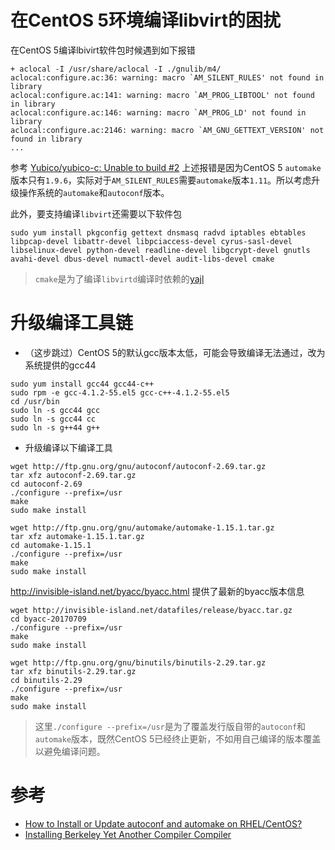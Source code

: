 # 在CentOS 5环境编译libvirt的困扰

在CentOS 5编译lbivirt软件包时候遇到如下报错

```
+ aclocal -I /usr/share/aclocal -I ./gnulib/m4/
aclocal:configure.ac:36: warning: macro `AM_SILENT_RULES' not found in library
aclocal:configure.ac:141: warning: macro `AM_PROG_LIBTOOL' not found in library
aclocal:configure.ac:146: warning: macro `AM_PROG_LD' not found in library
aclocal:configure.ac:2146: warning: macro `AM_GNU_GETTEXT_VERSION' not found in library
...
```

参考 [Yubico/yubico-c: Unable to build #2](https://github.com/Yubico/yubico-c/issues/2) 上述报错是因为CentOS 5 `automake` 版本只有`1.9.6`，实际对于`AM_SILENT_RULES`需要`automake`版本`1.11`。所以考虑升级操作系统的`automake`和`autoconf`版本。

此外，要支持编译`libvirt`还需要以下软件包

```
sudo yum install pkgconfig gettext dnsmasq radvd iptables ebtables  libpcap-devel libattr-devel libpciaccess-devel cyrus-sasl-devel libselinux-devel python-devel readline-devel libgcrypt-devel gnutls avahi-devel dbus-devel numactl-devel audit-libs-devel cmake
```

> `cmake`是为了编译`libvirtd`编译时依赖的[yajl](https://lloyd.github.io/yajl/)

# 升级编译工具链

* （这步跳过）CentOS 5的默认gcc版本太低，可能会导致编译无法通过，改为系统提供的gcc44

```
sudo yum install gcc44 gcc44-c++
sudo rpm -e gcc-4.1.2-55.el5 gcc-c++-4.1.2-55.el5
cd /usr/bin
sudo ln -s gcc44 gcc
sudo ln -s gcc44 cc
sudo ln -s g++44 g++
```

* 升级编译以下编译工具

```
wget http://ftp.gnu.org/gnu/autoconf/autoconf-2.69.tar.gz
tar xfz autoconf-2.69.tar.gz
cd autoconf-2.69
./configure --prefix=/usr
make
sudo make install
```

```
wget http://ftp.gnu.org/gnu/automake/automake-1.15.1.tar.gz
tar xfz automake-1.15.1.tar.gz
cd automake-1.15.1
./configure --prefix=/usr
make
sudo make install
```

http://invisible-island.net/byacc/byacc.html 提供了最新的byacc版本信息 

```
wget http://invisible-island.net/datafiles/release/byacc.tar.gz
cd byacc-20170709
./configure --prefix=/usr
make
sudo make install
```

```
wget http://ftp.gnu.org/gnu/binutils/binutils-2.29.tar.gz
tar xfz binutils-2.29.tar.gz
cd binutils-2.29
./configure --prefix=/usr
make
sudo make install
```

> 这里`./configure --prefix=/usr`是为了覆盖发行版自带的`autoconf`和`automake`版本，既然CentOS 5已经终止更新，不如用自己编译的版本覆盖以避免编译问题。

# 参考

* [How to Install or Update autoconf and automake on RHEL/CentOS?](https://techglimpse.com/install-update-autoconf-linux-tutorial/)
* [Installing Berkeley Yet Another Compiler Compiler](https://geeksww.com/tutorials/miscellaneous/berkeley_yet_another_compiler_byacc/installation/installing_berkeley_yacc_ubuntu_linux.php)